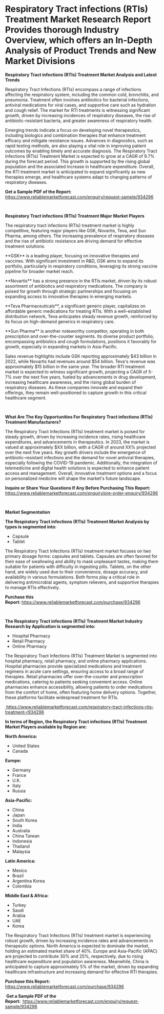 <p><h1>Respiratory Tract infections (RTIs) Treatment Market Research Report Provides thorough Industry Overview, which offers an In-Depth Analysis of Product Trends and New Market Divisions</h1></p><p><strong>Respiratory Tract infections (RTIs) Treatment Market Analysis and Latest Trends</strong></p>
<p><p>Respiratory Tract Infections (RTIs) encompass a range of infections affecting the respiratory system, including the common cold, bronchitis, and pneumonia. Treatment often involves antibiotics for bacterial infections, antiviral medications for viral cases, and supportive care such as hydration and cough relief. The market for RTI treatments is witnessing significant growth, driven by increasing incidences of respiratory diseases, the rise of antibiotic-resistant bacteria, and greater awareness of respiratory health. </p><p>Emerging trends indicate a focus on developing novel therapeutics, including biologics and combination therapies that enhance treatment efficacy and mitigate resistance issues. Advances in diagnostics, such as rapid testing methods, are also playing a vital role in improving patient outcomes by enabling timely and accurate diagnosis. The Respiratory Tract Infections (RTIs) Treatment Market is expected to grow at a CAGR of 9.7% during the forecast period. This growth is supported by the rising global population and the associated increase in healthcare expenditure. Overall, the RTI treatment market is anticipated to expand significantly as new therapies emerge, and healthcare systems adapt to changing patterns of respiratory diseases.</p></p>
<p><strong>Get a Sample PDF of the Report:&nbsp;</strong> <a href="https://www.reliablemarketforecast.com/enquiry/request-sample/934296?utm_campaign=3223&utm_medium=2&utm_source=Github&utm_content=ia&utm_term=13042025&utm_id=respiratory-tract-infections-rtis-treatment">https://www.reliablemarketforecast.com/enquiry/request-sample/934296</a></p>
<p>&nbsp;</p>
<p><strong>Respiratory Tract infections (RTIs) Treatment Major Market Players</strong></p>
<p><p>The respiratory tract infections (RTIs) treatment market is highly competitive, featuring major players like GSK, Novartis, Teva, and Sun Pharma, among others. The increasing prevalence of respiratory diseases and the rise of antibiotic resistance are driving demand for effective treatment solutions.</p><p>**GSK** is a leading player, focusing on innovative therapies and vaccines. With significant investment in R&D, GSK aims to expand its portfolio, particularly in respiratory conditions, leveraging its strong vaccine pipeline for broader market reach.</p><p>**Novartis** has a strong presence in the RTIs market, driven by its robust assortment of antibiotics and respiratory medications. The company is poised for growth through strategic partnerships and focusing on expanding access to innovative therapies in emerging markets.</p><p>**Teva Pharmaceuticals**, a significant generic player, capitalizes on affordable generic medications for treating RTIs. With a well-established distribution network, Teva anticipates steady revenue growth, reinforced by its focus on high-demand generics in respiratory care.</p><p>**Sun Pharma** is another noteworthy competitor, operating in both prescription and over-the-counter segments. Its diverse product portfolio, encompassing antibiotics and cough formulations, positions it favorably for growth, especially in expanding markets in Asia-Pacific.</p><p>Sales revenue highlights include GSK reporting approximately $43 billion in 2022, while Novartis had revenues around $54 billion. Teva's revenue was approximately $15 billion in the same year. The broader RTI treatment market is expected to witness significant growth, projecting a CAGR of 5-7% over the next five years, fueled by advancements in drug development, increasing healthcare awareness, and the rising global burden of respiratory diseases. As these companies innovate and expand their offerings, they remain well-positioned to capture growth in this critical healthcare segment.</p></p>
<p>&nbsp;</p>
<p><strong>What Are The Key Opportunities For Respiratory Tract infections (RTIs) Treatment Manufacturers?</strong></p>
<p><p>The Respiratory Tract Infections (RTIs) treatment market is poised for steady growth, driven by increasing incidence rates, rising healthcare expenditures, and advancements in therapeutics. In 2023, the market is valued at approximately $XX billion, with a CAGR of around XX% projected over the next five years. Key growth drivers include the emergence of antibiotic-resistant infections and the demand for novel antiviral therapies, especially following the COVID-19 pandemic. Additionally, the integration of telemedicine and digital health solutions is expected to enhance patient access and management. Overall, innovative treatment options and a focus on personalized medicine will shape the market's future landscape.</p></p>
<p><strong>Inquire or Share Your Questions If Any Before Purchasing This Report:</strong> <a href="https://www.reliablemarketforecast.com/enquiry/pre-order-enquiry/934296?utm_campaign=3223&utm_medium=2&utm_source=Github&utm_content=ia&utm_term=13042025&utm_id=respiratory-tract-infections-rtis-treatment">https://www.reliablemarketforecast.com/enquiry/pre-order-enquiry/934296</a></p>
<p>&nbsp;</p>
<p><strong>Market Segmentation</strong></p>
<p><strong>The Respiratory Tract infections (RTIs) Treatment Market Analysis by types is segmented into:</strong></p>
<p><ul><li>Capsule</li><li>Tablet</li></ul></p>
<p><p>The Respiratory Tract Infections (RTIs) treatment market focuses on two primary dosage forms: capsules and tablets. Capsules are often favored for their ease of swallowing and ability to mask unpleasant tastes, making them suitable for patients with difficulty in ingesting pills. Tablets, on the other hand, are widely used due to their convenience, dosage accuracy, and availability in various formulations. Both forms play a critical role in delivering antimicrobial agents, symptom relievers, and supportive therapies to manage RTIs effectively.</p></p>
<p><strong>Purchase this Report:&nbsp;</strong><a href="https://www.reliablemarketforecast.com/purchase/934296?utm_campaign=3223&utm_medium=2&utm_source=Github&utm_content=ia&utm_term=13042025&utm_id=respiratory-tract-infections-rtis-treatment">https://www.reliablemarketforecast.com/purchase/934296</a></p>
<p>&nbsp;</p>
<p><strong>The Respiratory Tract infections (RTIs) Treatment Market Industry Research by Application is segmented into:</strong></p>
<p><ul><li>Hospital Pharmacy</li><li>Retail Pharmacy</li><li>Online Pharmacy</li></ul></p>
<p><p>The Respiratory Tract Infections (RTIs) Treatment Market is segmented into hospital pharmacy, retail pharmacy, and online pharmacy applications. Hospital pharmacies provide specialized medications and treatment regimens in acute care settings, ensuring access to a broad range of therapies. Retail pharmacies offer over-the-counter and prescription medications, catering to patients seeking convenient access. Online pharmacies enhance accessibility, allowing patients to order medications from the comfort of home, often featuring home delivery options. Together, these platforms facilitate widespread treatment for RTIs.</p></p>
<p><a href="https://www.reliablemarketforecast.com/respiratory-tract-infections-rtis-treatment-r934296?utm_campaign=3223&utm_medium=2&utm_source=Github&utm_content=ia&utm_term=13042025&utm_id=respiratory-tract-infections-rtis-treatment">&nbsp;https://www.reliablemarketforecast.com/respiratory-tract-infections-rtis-treatment-r934296</a></p>
<p><strong>In terms of Region, the Respiratory Tract infections (RTIs) Treatment Market Players available by Region are:</strong></p>
<p>
    <p> <strong> North America: </strong>
        <ul>
            <li>United States</li>
            <li>Canada</li>
        </ul>
        </p> 
    <p> <strong> Europe: </strong>
        <ul>
            <li>Germany</li>
            <li>France</li>
            <li>U.K.</li>
            <li>Italy</li>
            <li>Russia</li>
        </ul>
        </p> 
    <p> <strong> Asia-Pacific: </strong>
        <ul>
            <li>China</li>
            <li>Japan</li>
            <li>South Korea</li>
            <li>India</li>
            <li>Australia</li>
            <li>China Taiwan</li>
            <li>Indonesia</li>
            <li>Thailand</li>
            <li>Malaysia</li>
        </ul>
        </p> 
    <p> <strong> Latin America: </strong>
        <ul>
            <li>Mexico</li>
            <li>Brazil</li>
            <li>Argentina Korea</li>
            <li>Colombia</li>
        </ul>
        </p> 
    <p> <strong> Middle East & Africa: </strong>
        <ul>
            <li>Turkey</li>
            <li>Saudi</li>
            <li>Arabia</li>
            <li>UAE</li>
            <li>Korea</li>
        </ul>
    </p>
    </p>
<p><p>The Respiratory Tract Infections (RTIs) treatment market is experiencing robust growth, driven by increasing incidence rates and advancements in therapeutic options. North America is expected to dominate the market, holding an estimated market share of 40%. Europe and Asia-Pacific (APAC) are projected to contribute 30% and 25%, respectively, due to rising healthcare expenditure and population awareness. Meanwhile, China is anticipated to capture approximately 5% of the market, driven by expanding healthcare infrastructure and increasing demand for effective RTI therapies.</p></p>
<p><strong>Purchase this Report: </strong><a href="https://www.reliablemarketforecast.com/purchase/934296?utm_campaign=3223&utm_medium=2&utm_source=Github&utm_content=ia&utm_term=13042025&utm_id=respiratory-tract-infections-rtis-treatment">https://www.reliablemarketforecast.com/purchase/934296</a></p>
<p>&nbsp;<strong>Get a Sample PDF of the Report:&nbsp;&nbsp;</strong><a href="https://www.reliablemarketforecast.com/enquiry/request-sample/934296?utm_campaign=3223&utm_medium=2&utm_source=Github&utm_content=ia&utm_term=13042025&utm_id=respiratory-tract-infections-rtis-treatment">https://www.reliablemarketforecast.com/enquiry/request-sample/934296</a></p>
<p><strong></strong></p>
<p><p></p><p></p><p></p></p>